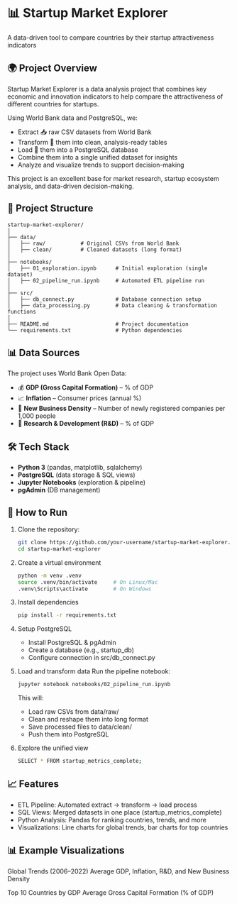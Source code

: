 # 📊 Startup Market Explorer
A data-driven tool to compare countries by their startup attractiveness indicators

## 🌍 Project Overview
Startup Market Explorer is a data analysis project that combines key economic and innovation indicators to help compare the attractiveness of different countries for startups.

Using World Bank data and PostgreSQL, we:
  - Extract 📥 raw CSV datasets from World Bank
  - Transform 🔄 them into clean, analysis-ready tables
  - Load 💾 them into a PostgreSQL database
  - Combine them into a single unified dataset for insights
  - Analyze and visualize trends to support decision-making

This project is an excellent base for market research, startup ecosystem analysis, and data-driven decision-making.

## 📂 Project Structure
```
startup-market-explorer/
│
├── data/
│   ├── raw/           # Original CSVs from World Bank
│   ├── clean/         # Cleaned datasets (long format)
│
├── notebooks/
│   ├── 01_exploration.ipynb      # Initial exploration (single dataset)
│   ├── 02_pipeline_run.ipynb     # Automated ETL pipeline run
│
├── src/
│   ├── db_connect.py             # Database connection setup
│   ├── data_processing.py        # Data cleaning & transformation functions
│
├── README.md                     # Project documentation
└── requirements.txt              # Python dependencies
```

## 📊 Data Sources
The project uses World Bank Open Data:  
  - 💰 **GDP (Gross Capital Formation)** – % of GDP  
  - 📈 **Inflation** – Consumer prices (annual %)  
  - 🏢 **New Business Density** – Number of newly registered companies per 1,000 people  
  - 🔬 **Research & Development (R&D)** – % of GDP  

## 🛠️ Tech Stack
  - **Python 3** (pandas, matplotlib, sqlalchemy)
  - **PostgreSQL** (data storage & SQL views)
  - **Jupyter Notebooks** (exploration & pipeline)
  - **pgAdmin** (DB management)

## 🚀 How to Run
1. Clone the repository:
   ```bash
   git clone https://github.com/your-username/startup-market-explorer.git
   cd startup-market-explorer

3. Create a virtual environment
   ```bash
   python -m venv .venv
   source .venv/bin/activate     # On Linux/Mac
   .venv\Scripts\activate        # On Windows

5. Install dependencies
   ```bash
   pip install -r requirements.txt
   
7. Setup PostgreSQL
   - Install PostgreSQL & pgAdmin
   - Create a database (e.g., startup_db)
   - Configure connection in src/db_connect.py

8. Load and transform data
   Run the pipeline notebook:
   ```bash
   jupyter notebook notebooks/02_pipeline_run.ipynb
   ```
   This will:
    - Load raw CSVs from data/raw/
    - Clean and reshape them into long format
    - Save processed files to data/clean/
    - Push them into PostgreSQL

10. Explore the unified view
    ```bash
    SELECT * FROM startup_metrics_complete;
    
## 📈 Features
  - ETL Pipeline: Automated extract → transform → load process
  - SQL Views: Merged datasets in one place (startup_metrics_complete)
  - Python Analysis: Pandas for ranking countries, trends, and more
  - Visualizations: Line charts for global trends, bar charts for top countries

## 📊 Example Visualizations
Global Trends (2006–2022)
Average GDP, Inflation, R&D, and New Business Density


Top 10 Countries by GDP
Average Gross Capital Formation (% of GDP)










